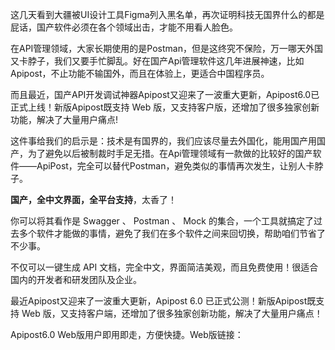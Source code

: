这几天看到大疆被UI设计工具Figma列入黑名单，再次证明科技无国界什么的都是屁话，国产软件必须在各个领域出击，才能不用看人脸色。

在API管理领域，大家长期使用的是Postman，但是这终究不保险，万一哪天外国又卡脖子，我们又要手忙脚乱。好在国产Api管理软件这几年进展神速，比如Apipost，不止功能不输国外，而且在体验上，更适合中国程序员。

而且最近，国产API开发调试神器Apipost又迎来了一波重大更新，Apipost6.0已正式上线！新版Apipost既支持 Web 版，又支持客户版，还增加了很多独家创新功能，解决了大量用户痛点!

这件事给我们的启示是：技术是有国界的，我们应该尽量去外国化，能用国产用国产，为了避免以后被制裁时手足无措。在Api管理领域有一款做的比较好的国产软件——ApiPost，完全可以替代Postman，避免类似的事情再次发生，让别人卡脖子。

**国产，全中文界面，全平台支持**，太香了！

你可以将其看作是 Swagger 、 Postman 、 Mock 的集合，一个工具就搞定了过去多个软件才能做的事情，避免了我们在多个软件之间来回切换，帮助咱们节省了不少事。

不仅可以一键生成 API 文档，完全中文，界面简洁美观，而且免费使用！很适合国内的开发者和研发团队及企业。

最近Apipost又迎来了一波重大更新，Apipost 6.0 已正式公测！新版Apipost既支持 Web 版，又支持客户端，还增加了很多独家创新功能，解决了大量用户痛点！

Apipost6.0 Web版用户即用即走，方便快捷。Web版链接：
